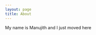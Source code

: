 ```yaml
---
layout: page
title: About
---
```


<p class="message">
  My name is Manujith and I just moved here
</p>
